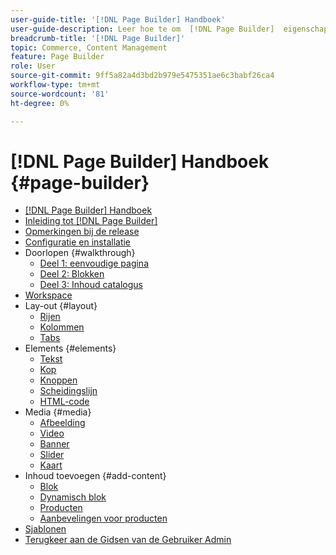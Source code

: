 ```yaml
---
user-guide-title: '[!DNL Page Builder] Handboek'
user-guide-description: Leer hoe te om  [!DNL Page Builder]  eigenschappen te gebruiken om inhoud-rijke pagina's met douanelay-outs tot stand te brengen die uw visueel het vertellen verbeteren, en klantenovereenkomst en loyaliteit te drijven.
breadcrumb-title: '[!DNL Page Builder]'
topic: Commerce, Content Management
feature: Page Builder
role: User
source-git-commit: 9ff5a82a4d3bd2b979e5475351ae6c3babf26ca4
workflow-type: tm+mt
source-wordcount: '81'
ht-degree: 0%

---
```



# [!DNL Page Builder] Handboek {#page-builder}

- [[!DNL Page Builder] Handboek](guide-overview.md)
- [Inleiding tot  [!DNL Page Builder]](introduction.md)
- [Opmerkingen bij de release](release-notes.md)
- [Configuratie en installatie](setup.md)
- Doorlopen {#walkthrough}
   - [Deel 1: eenvoudige pagina](1-simple-page.md)
   - [Deel 2: Blokken](2-blocks.md)
   - [Deel 3: Inhoud catalogus](3-catalog-content.md)
- [Workspace](workspace.md)
- Lay-out {#layout}
   - [Rijen](row.md)
   - [Kolommen](column.md)
   - [Tabs](tabs.md)
- Elements {#elements}
   - [Tekst](text.md)
   - [Kop](heading.md)
   - [Knoppen](buttons.md)
   - [Scheidingslijn](divider.md)
   - [HTML-code](html-code.md)
- Media {#media}
   - [Afbeelding](image.md)
   - [Video](video.md)
   - [Banner](banner.md)
   - [Slider](slider.md)
   - [Kaart](map.md)
- Inhoud toevoegen {#add-content}
   - [Blok](block.md)
   - [Dynamisch blok](dynamic-block.md)
   - [Producten](products.md)
   - [Aanbevelingen voor producten](recommendations.md)
- [Sjablonen](templates.md)
- [ Terugkeer aan de Gidsen van de Gebruiker Admin ](https://experienceleague.adobe.com/en/docs/commerce-admin/user-guides/home)

